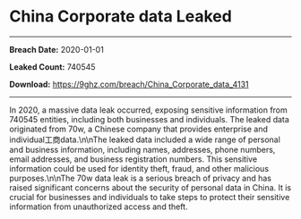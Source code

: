 # China Corporate data Leaked

------------
**Breach Date:** 2020-01-01

**Leaked Count:** 740545

**Download:** https://9ghz.com/breach/China_Corporate_data_4131

------------
In 2020, a massive data leak occurred, exposing sensitive information from 740545 entities, including both businesses and individuals. The leaked data originated from 70w, a Chinese company that provides enterprise and individual工商data.\n\nThe leaked data included a wide range of personal and business information, including names, addresses, phone numbers, email addresses, and business registration numbers. This sensitive information could be used for identity theft, fraud, and other malicious purposes.\n\nThe 70w data leak is a serious breach of privacy and has raised significant concerns about the security of personal data in China. It is crucial for businesses and individuals to take steps to protect their sensitive information from unauthorized access and theft.
